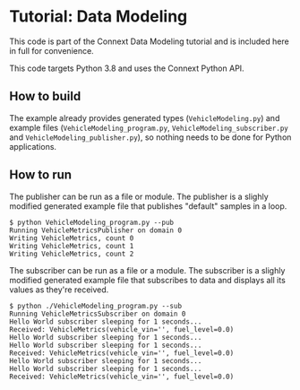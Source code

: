 # Tutorial: Data Modeling

This code is part of the Connext Data Modeling tutorial and is included
here in full for convenience.

This code targets Python 3.8 and uses the Connext Python API.

## How to build

The example already provides generated types (`VehicleModeling.py`) and example
files (`VehicleModeling_program.py`, `VehicleModeling_subscriber.py`
and `VehicleModeling_publisher.py`), so nothing needs to be done for
Python applications.

## How to run

The publisher can be run as a file or module. The publisher is a slighly modified
generated example file that publishes "default" samples in a loop.

```console
$ python VehicleModeling_program.py --pub
Running VehicleMetricsPublisher on domain 0
Writing VehicleMetrics, count 0
Writing VehicleMetrics, count 1
Writing VehicleMetrics, count 2

```

The subscriber can be run as a file or a module. The subscriber is a slighly
modified generated example file that subscribes to data and displays all its
values as they're received.

```console
$ python ./VehicleModeling_program.py --sub
Running VehicleMetricsSubscriber on domain 0
Hello World subscriber sleeping for 1 seconds...
Received: VehicleMetrics(vehicle_vin='', fuel_level=0.0)
Hello World subscriber sleeping for 1 seconds...
Hello World subscriber sleeping for 1 seconds...
Received: VehicleMetrics(vehicle_vin='', fuel_level=0.0)
Hello World subscriber sleeping for 1 seconds...
Hello World subscriber sleeping for 1 seconds...
Received: VehicleMetrics(vehicle_vin='', fuel_level=0.0)
```
